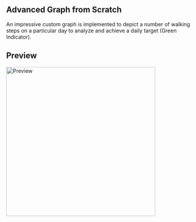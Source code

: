 ## Advanced Graph from Scratch

An impressive custom graph is implemented to depict a number of walking steps on a particular day to analyze and achieve a daily target (Green Indicator). 

## Preview
<img src="https://user-images.githubusercontent.com/93727769/159309027-708784cc-50fe-40eb-bcf8-225ec5c99da8.png" alt="Preview" width=400>
